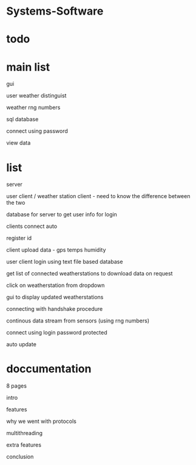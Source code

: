# Systems-Software

# todo


# main list

gui

user weather distinguist

weather rng numbers

sql database

connect using password

view data



# list

server

user client / weather station client - need to know the difference between the two

database for server to get user info for login

clients connect auto

register id

client upload data - gps temps humidity

user client login using text file based database

get list of connected weatherstations to download data on request

click on weatherstation from dropdown

gui to display updated weatherstations

connecting with handshake procedure 

continous data stream from sensors (using rng numbers)

connect using login password protected

auto update




# doccumentation

8 pages

intro

features

why we went with protocols

multithreading

extra features

conclusion


